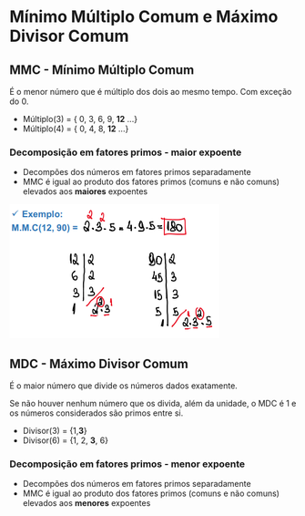 # Mínimo Múltiplo Comum e Máximo Divisor Comum

## MMC - Mínimo Múltiplo Comum

É o menor número que é múltiplo dos dois ao mesmo tempo. Com exceção do 0.

- Múltiplo(3) = { 0, 3, 6, 9, **12** ...}
- Múltiplo(4) = { 0, 4, 8, **12** ...}

### Decomposição em fatores primos - maior expoente

- Decompões dos números em fatores primos separadamente
- MMC é igual ao produto dos fatores primos (comuns e não comuns) elevados aos **maiores** expoentes

![MMC](01-mmc-mdc__mmc_01.png)

## MDC - Máximo Divisor Comum

É o maior número que divide os números dados exatamente. 

Se não houver nenhum número que os divida, além da unidade, o MDC é 1 e os números considerados são primos entre si.

- Divisor(3) = {1,**3**}
- Divisor(6) = {1, 2, **3**, 6}

### Decomposição em fatores primos - menor expoente

- Decompões dos números em fatores primos separadamente
- MMC é igual ao produto dos fatores primos (comuns e não comuns) elevados aos **menores** expoentes

